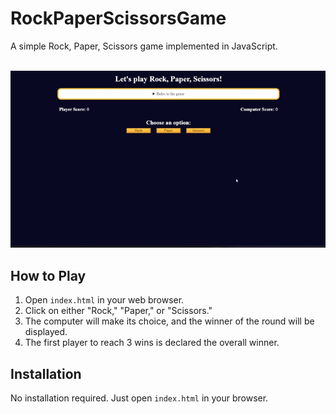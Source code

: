 # RockPaperScissorsGame

A simple Rock, Paper, Scissors game implemented in JavaScript.

<br>

<img src="2024-05-16 20-29-10.gif" alt="My Project GIF">

## How to Play

1. Open `index.html` in your web browser.
2. Click on either "Rock," "Paper," or "Scissors."
3. The computer will make its choice, and the winner of the round will be displayed.
4. The first player to reach 3 wins is declared the overall winner.

## Installation

No installation required. Just open `index.html` in your browser.
